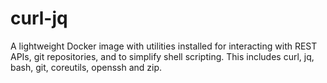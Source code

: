 # curl-jq
A lightweight Docker image with utilities installed for interacting with REST APIs, git repositories, and to simplify shell scripting.  This includes curl, jq, bash, git, coreutils, openssh and zip.
